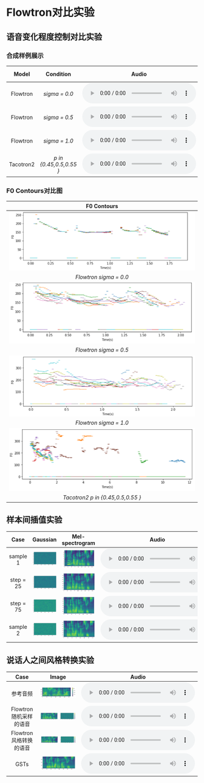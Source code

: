 # Flowtron对比实验

## 语音变化程度控制对比实验

### 合成样例展示

| **Model** |      **Condition**      |                          **Audio**                           |                     **Mel-spectrogram**                      |
| :-------: | :---------------------: | :----------------------------------------------------------: | :----------------------------------------------------------: |
| Flowtron  |      *sigma = 0.0*      | <audio controls><source src="./data/experiment1/Audio/flowtron_0.0.wav" type="audio/wav">Your browser does not support the audio element.</audio> | <img src="./data/experiment1/Mel-spectrogram/Flowtron_0.0.png" alt="flowtron_0.0" style="zoom: 40%;" /> |
| Flowtron  |      *sigma = 0.5*      | <audio controls><source src="./data/experiment1/Audio/flowtron_0.5.wav" type="audio/wav">Your browser does not support the audio element.</audio> | <img src="./data/experiment1/Mel-spectrogram/Flowtron_0.5.png" alt="flowtron_0.5" style="zoom: 40%;" /> |
| Flowtron  |      *sigma = 1.0*      | <audio controls><source src="./data/experiment1/Audio/flowtron.wav" type="audio/wav">Your browser does not support the audio element.</audio> | <img src="./data/experiment1/Mel-spectrogram/flowtron.png" alt="flowtron_1.0" style="zoom: 52%;" /> |
| Tacotron2 | *p in {0.45,0.5,0.55 }* | <audio controls><source src="./data/experiment1/Audio/tacotron2.wav" type="audio/wav">Your browser does not support the audio element.</audio> | <img src="./data/experiment1/Mel-spectrogram/Tacotron2.png" alt="flowtron_0.5" style="zoom: 40%;" /> |



### **F0 Contours对比图**

|                       **F0 Contours**                        |
| :----------------------------------------------------------: |
| **<img src="./data/experiment1/F0-Contours/Flowtron_0.0.png" alt="flowtron_0.0" style="zoom: 120%;" />** |
|                   *Flowtron   sigma = 0.0*                   |
| **<img src="./data/experiment1/F0-Contours/Flowtron_0.5.png" alt="flowtron_0.0" style="zoom: 120%;" />** |
|                   *Flowtron   sigma = 0.5*                   |
| **<img src="./data/experiment1/F0-Contours/Flowtron_1.0.png" alt="flowtron_0.0" style="zoom: 120%;" />** |
|                   *Flowtron  sigma = 1.0*                    |
| **<img src="./data/experiment1/F0-Contours/Tacotron2.png" alt="flowtron_0.0" style="zoom: 120%;" />** |
|              *Tacotron2  p in {0.45,0.5,0.55 }*              |









## **样本间插值实验**

| **Case**  |                         **Gaussian**                         |                     **Mel-spectrogram**                      |                          **Audio**                           |
| :-------: | :----------------------------------------------------------: | :----------------------------------------------------------: | :----------------------------------------------------------: |
| sample 1  | **<img src="./data/experiment2/Gaussian/0.png" alt="flowtron_0.0" style="zoom: 40%;" />** | **<img src="./data/experiment2/Mel-spectrogram/0.png" alt="flowtron_0.0" style="zoom: 40%;" />** | <audio controls><source src="./data/experiment2/Audio/0.wav" type="audio/wav">Your browser does not support the audio element.</audio> |
| step = 25 | **<img src="./data/experiment2/Gaussian/25.png" alt="flowtron_0.0" style="zoom: 40%;" />** | **<img src="./data/experiment2/Mel-spectrogram/25.png" alt="flowtron_0.0" style="zoom: 40%;" />** | <audio controls><source src="./data/experiment2/Audio/25.wav" type="audio/wav">Your browser does not support the audio element.</audio> |
| step = 75 | **<img src="./data/experiment2/Gaussian/75.png" alt="flowtron_0.0" style="zoom: 40%;" />** | **<img src="./data/experiment2/Mel-spectrogram/75.png" alt="flowtron_0.0" style="zoom: 40%;" />** | <audio controls><source src="./data/experiment2/Audio/75.wav" type="audio/wav">Your browser does not support the audio element.</audio> |
| sample 2  | **<img src="./data/experiment2/Gaussian/100.png" alt="flowtron_0.0" style="zoom: 40%;" />** | **<img src="./data/experiment2/Mel-spectrogram/100.png" alt="flowtron_0.0" style="zoom: 40%;" />** | <audio controls><source src="./data/experiment2/Audio/100.wav" type="audio/wav">Your browser does not support the audio element.</audio> |







## **说话人之间风格转换实验**

|        **Case**        |                          **Image**                           |                          **Audio**                           |
| :--------------------: | :----------------------------------------------------------: | :----------------------------------------------------------: |
|        参考音频        | **<img src="./data/experiment3/Image/0.png" alt="flowtron_0.0" style="zoom: 50%;" />** | <audio controls><source src="./data/experiment3/Audio/reference.wav" type="audio/wav">Your browser does not support the audio element.</audio> |
| Flowtron随机采样的语音 | **<img src="./data/experiment3/Image/1.png" alt="flowtron_0.0" style="zoom: 50%;" />** | <audio controls><source src="./data/experiment3/Audio/normal.wav" type="audio/wav">Your browser does not support the audio element.</audio> |
| Flowtron风格转换的语音 | **<img src="./data/experiment3/Image/2.png" alt="flowtron_0.0" style="zoom: 50%;" />** | <audio controls><source src="./data/experiment3/Audio/transfer.wav" type="audio/wav">Your browser does not support the audio element.</audio> |
|          GSTs          | **<img src="./data/experiment3/Image/4.png" alt="flowtron_0.0" style="zoom: 50%;" />** | <audio controls><source src="./data/experiment3/Audio/GST_Tacotron.wav" type="audio/wav">Your browser does not support the audio element.</audio> |

